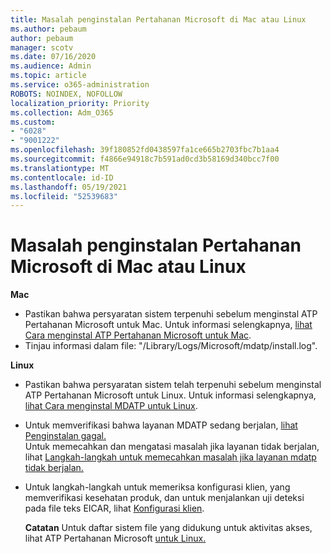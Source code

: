 ```yaml
---
title: Masalah penginstalan Pertahanan Microsoft di Mac atau Linux
ms.author: pebaum
author: pebaum
manager: scotv
ms.date: 07/16/2020
ms.audience: Admin
ms.topic: article
ms.service: o365-administration
ROBOTS: NOINDEX, NOFOLLOW
localization_priority: Priority
ms.collection: Adm_O365
ms.custom:
- "6028"
- "9001222"
ms.openlocfilehash: 39f180852fd0438597fa1ce665b2703fbc7b1aa4
ms.sourcegitcommit: f4866e94918c7b591ad0cd3b58169d340bcc7f00
ms.translationtype: MT
ms.contentlocale: id-ID
ms.lasthandoff: 05/19/2021
ms.locfileid: "52539683"
---
```

# <a name="issues-installing-microsoft-defender-on-mac-or-linux"></a>Masalah penginstalan Pertahanan Microsoft di Mac atau Linux

**Mac**

- Pastikan bahwa persyaratan sistem terpenuhi sebelum menginstal ATP Pertahanan Microsoft untuk Mac. Untuk informasi selengkapnya, [lihat Cara menginstal ATP Pertahanan Microsoft untuk Mac](/windows/security/threat-protection/microsoft-defender-atp/microsoft-defender-atp-mac#how-to-install-microsoft-defender-atp-for-mac).  
- Tinjau informasi dalam file: "/Library/Logs/Microsoft/mdatp/install.log".

**Linux**

- Pastikan bahwa persyaratan sistem telah terpenuhi sebelum menginstal ATP Pertahanan Microsoft untuk Linux. Untuk informasi selengkapnya, [lihat Cara menginstal MDATP untuk Linux](/windows/security/threat-protection/microsoft-defender-atp/microsoft-defender-atp-linux#system-requirements). 
- Untuk memverifikasi bahwa layanan MDATP sedang berjalan, [lihat Penginstalan gagal.](/windows/security/threat-protection/microsoft-defender-atp/linux-support-install#installation-failed)  
    Untuk memecahkan dan mengatasi masalah jika layanan tidak berjalan, lihat [Langkah-langkah untuk memecahkan masalah jika layanan mdatp tidak berjalan.](/windows/security/threat-protection/microsoft-defender-atp/linux-support-install#steps-to-troubleshoot-if-mdatp-service-isnt-running)
- Untuk langkah-langkah untuk memeriksa konfigurasi klien, yang memverifikasi kesehatan produk, dan untuk menjalankan uji deteksi pada file teks EICAR, lihat [Konfigurasi klien](/windows/security/threat-protection/microsoft-defender-atp/linux-install-manually#client-configuration).  

    **Catatan** Untuk daftar sistem file yang didukung untuk aktivitas akses, lihat ATP Pertahanan Microsoft [untuk Linux.](/windows/security/threat-protection/microsoft-defender-atp/microsoft-defender-atp-linux#system-requirements)